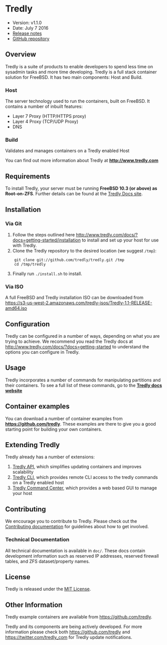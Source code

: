 # Tredly

- Version: v1.1.0
- Date: July 7 2016
- [Release notes](https://github.com/tredly/tredly/blob/master/CHANGELOG.md)
- [GitHub repository](https://github.com/tredly/tredly)

## Overview

Tredly is a suite of products to enable developers to spend less time on sysadmin tasks and more time developing. Tredly is a full stack container solution for FreeBSD. It has two main components: Host and Build.

### Host
The server technology used to run the containers, built on FreeBSD. It contains a number of inbuilt features:

  * Layer 7 Proxy (HTTP/HTTPS proxy)
  * Layer 4 Proxy (TCP/UDP Proxy)
  * DNS

### Build

Validates and manages containers on a Tredly enabled Host

You can find out more information about Tredly at **<http://www.tredly.com>**

## Requirements

To install Tredly, your server must be running **FreeBSD 10.3 (or above) as Root-on-ZFS**. Further details can be found at the [Tredly Docs site](http://www.tredly.com/docs/?docs=getting-started/installation).

## Installation

### Via Git

1. Follow the steps outlined here <http://www.tredly.com/docs/?docs=getting-started/installation> to install and set up your host for use with Tredly.
2. Clone the Tredly repository to the desired location (we suggest `/tmp`):
```
    git clone git://github.com/tredly/tredly.git /tmp
    cd /tmp/tredly
```
3. Finally run `./install.sh` to install.

### Via ISO

A full FreeBSD and Tredly installation ISO can be downloaded from <https://s3-us-west-2.amazonaws.com/tredly-isos/Tredly-1.1-RELEASE-amd64.iso>

## Configuration

Tredly can be configured in a number of ways, depending on what you are trying to achieve. We recommend you read the Tredly docs at <http://www.tredly.com/docs/?docs=getting-started> to understand the options you can configure in Tredly.

## Usage

Tredly incorporates a number of commands for manipulating partitions and their containers. To see a full list of these commands, go to the **[Tredly docs website](http://www.tredly.com/docs/?docs=getting-started/tredly-commands)**

## Container examples

You can download a number of container examples from **<https://github.com/tredly>**. These examples are there to give you a good starting point for building your own containers.

## Extending Tredly

Tredly already has a number of extensions:
1. [Tredly API](https://github.com/tredly/tredly-api), which simplifies updating containers and improves scalability
2. [Tredly CLI](https://github.com/tredly/tredly-cli), which provides remote CLI access to the tredly commands on a Tredly enabled host
3. [Tredly Command Center](https://github.com/tredly/tredly-cc), which provides a web based GUI to manage your host

## Contributing

We encourage you to contribute to Tredly. Please check out the [Contributing documentation](https://github.com/tredly/tredly-host/blob/master/CONTRIBUTING.md) for guidelines about how to get involved.

### Technical Documentation
All technical documentation is available in `doc/`. These docs contain development information such as reserved IP addresses, reserved firewall tables, and ZFS dataset/property names.

## License

Tredly is released under the [MIT License](http://www.opensource.org/licenses/MIT).

## Other Information

Tredly example containers are available from <https://github.com/tredly>.

Tredly and its components are being actively developed. For more information please check both <https://github.com/tredly> and <https://twitter.com/tredly_com> for Tredly update notifications.
